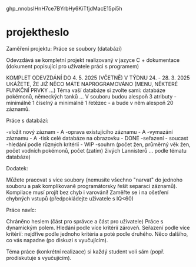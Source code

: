 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

# projektheslo
Zaměření projektu: Práce se soubory (databází)

Odevzdává se kompletní projekt realizovaný v jazyce C + dokumentace (dokument popisující pro uživatele práci s programem)

KOMPLET ODEVZDÁNÍ DO 4. 5. 2025 (VČETNĚ)
V TÝDNU 24. - 28. 3. 2025 UKÁŽETE, ŽE JIŽ NĚCO MÁTE NAPROGRAMOVÁNO (MENU, NĚKTERÉ FUNKČNÍ PRVKY ...)
Téma vaší databáze si zvolte sami: databáze pokémonů, německých tanků ...
V souboru budou alespoň 3 atributy - minimálně 1 číselný a minimálně 1 řetězec - a bude v něm alespoň 20 záznamů.

Práce s databází:

-vložit nový záznam - A
-oprava existujícího záznamu - A
-vymazání záznamu - A
-tisk celé databáze na obrazovku - DONE
-seřazení - soucast
-hledání podle různých kritérií - WIP
-souhrn (počet žen, průměrný věk žen, počet vodních pokémonů, počet (zatím) živých Lannisterů ... podle tématu databáze)

Dodatek:

Můžete pracovat s více soubory (nemusíte všechno "narvat" do jednoho souboru a pak komplikovaně programátorsky řešit separaci záznamů).
Kompilace musí projít bez chyb i varování!
Zaměřte se i na ošetření chybných vstupů (předpokládejte uživatele s IQ<60)

Práce navíc:

Chráněno heslem (část pro správce a část pro uživatele)
Práce s dynamickým polem.
Hledání podle více kritérií zároveň.
Seřazení podle více kritérií: nejdříve podle jednoho kritéria a poté podle druhého.
Něco dalšího, co vás napadne (po diskuzi s vyučujícím).

Téma práce (konkrétní realizace) si každý student volí sám (popř. prodiskutuje s vyučujícím).
